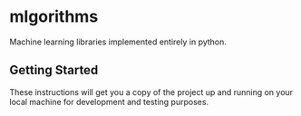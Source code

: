 # mlgorithms
Machine learning libraries implemented entirely in python.
## Getting Started
These instructions will get you a copy of the project up and running on your local machine for development and testing purposes. 
